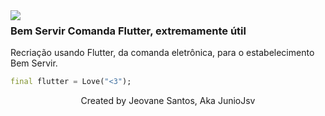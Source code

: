 <img align="left" src="https://i.imgur.com/bk9KBInl.png">

### Bem Servir Comanda Flutter, extremamente útil
Recriação usando Flutter, da comanda eletrônica, para o estabelecimento Bem Servir.

```Dart
final flutter = Love("<3");
```
<p align="center">Created by Jeovane Santos, Aka JunioJsv</p>
